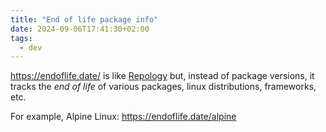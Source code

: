 ```yaml
---
title: "End of life package info"
date: 2024-09-06T17:41:30+02:00
tags:
  - dev
---
```


https://endoflife.date/ is like [Repology](https://repology.org/) but, instead
of package versions, it tracks the _end of life_ of various packages, linux
distributions, frameworks, etc.

<!--more-->

For example, Alpine Linux: https://endoflife.date/alpine
